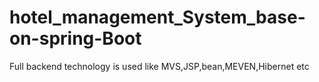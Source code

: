 # hotel_management_System_base-on-spring-Boot
Full backend technology is used like MVS,JSP,bean,MEVEN,Hibernet etc
